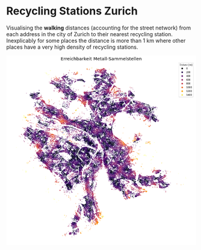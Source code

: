 # Recycling Stations Zurich

Visualising the <b>walking</b> distances (accounting for the street network) from each address in the city of Zurich to their nearest recycling station. Inexplicably for some places the distance is more than 1 km where other places have a very high density of recycling stations.

![alt text](https://github.com/nanokebab/recycling_stations_zurich/blob/main/src/recycling_stations_zurich.png?raw=true)
